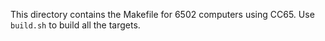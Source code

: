 This directory contains the Makefile for 6502 computers using CC65. Use `build.sh` to build all the targets.